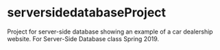 # serversidedatabaseProject
Project for server-side database showing an example of a car dealership website. 
For Server-Side Database class Spring 2019.
